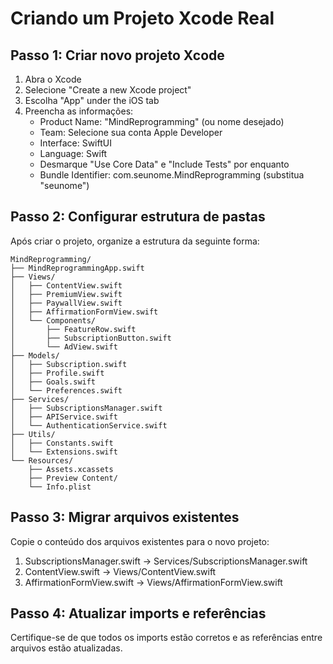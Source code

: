 # Criando um Projeto Xcode Real

## Passo 1: Criar novo projeto Xcode

1. Abra o Xcode
2. Selecione "Create a new Xcode project"
3. Escolha "App" under the iOS tab
4. Preencha as informações:
   - Product Name: "MindReprogramming" (ou nome desejado)
   - Team: Selecione sua conta Apple Developer
   - Interface: SwiftUI
   - Language: Swift
   - Desmarque "Use Core Data" e "Include Tests" por enquanto
   - Bundle Identifier: com.seunome.MindReprogramming (substitua "seunome")

## Passo 2: Configurar estrutura de pastas

Após criar o projeto, organize a estrutura da seguinte forma:

```
MindReprogramming/
├── MindReprogrammingApp.swift
├── Views/
│   ├── ContentView.swift
│   ├── PremiumView.swift
│   ├── PaywallView.swift
│   ├── AffirmationFormView.swift
│   └── Components/
│       ├── FeatureRow.swift
│       ├── SubscriptionButton.swift
│       └── AdView.swift
├── Models/
│   ├── Subscription.swift
│   ├── Profile.swift
│   ├── Goals.swift
│   └── Preferences.swift
├── Services/
│   ├── SubscriptionsManager.swift
│   ├── APIService.swift
│   └── AuthenticationService.swift
├── Utils/
│   ├── Constants.swift
│   └── Extensions.swift
└── Resources/
    ├── Assets.xcassets
    ├── Preview Content/
    └── Info.plist
```

## Passo 3: Migrar arquivos existentes

Copie o conteúdo dos arquivos existentes para o novo projeto:

1. SubscriptionsManager.swift → Services/SubscriptionsManager.swift
2. ContentView.swift → Views/ContentView.swift
3. AffirmationFormView.swift → Views/AffirmationFormView.swift

## Passo 4: Atualizar imports e referências

Certifique-se de que todos os imports estão corretos e as referências entre arquivos estão atualizadas.